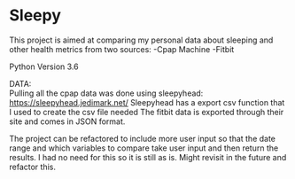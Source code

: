 # Sleepy


This project is aimed at comparing my personal data about sleeping and other health metrics from two sources:
        -Cpap Machine
        -Fitbit
                
Python Version 3.6
    
DATA:    
Pulling all the cpap data was done using sleepyhead:
https://sleepyhead.jedimark.net/
Sleepyhead has a export csv function that I used to create the csv file needed
The fitbit data is exported through their site and comes in JSON format.


The project can be refactored to include more user input so that the date range and which variables to compare take user
input and then return the results. I had no need for this so it is still as is. Might revisit in the future and refactor this.
